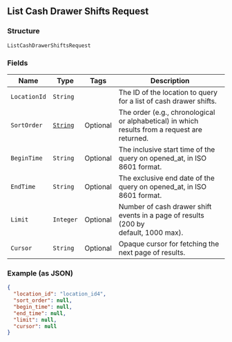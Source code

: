 ## List Cash Drawer Shifts Request

### Structure

`ListCashDrawerShiftsRequest`

### Fields

| Name | Type | Tags | Description |
|  --- | --- | --- | --- |
| `LocationId` | `String` |  | The ID of the location to query for a list of cash drawer shifts. |
| `SortOrder` | [`String`](/doc/models/sort-order.md) | Optional | The order (e.g., chronological or alphabetical) in which results from a request are returned. |
| `BeginTime` | `String` | Optional | The inclusive start time of the query on opened_at, in ISO 8601 format. |
| `EndTime` | `String` | Optional | The exclusive end date of the query on opened_at, in ISO 8601 format. |
| `Limit` | `Integer` | Optional | Number of cash drawer shift events in a page of results (200 by<br>default, 1000 max). |
| `Cursor` | `String` | Optional | Opaque cursor for fetching the next page of results. |

### Example (as JSON)

```json
{
  "location_id": "location_id4",
  "sort_order": null,
  "begin_time": null,
  "end_time": null,
  "limit": null,
  "cursor": null
}
```

